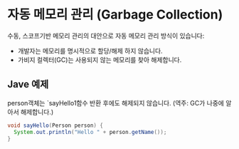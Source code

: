 # 자동 메모리 관리 (Garbage Collection)

수동, 스코프기반 메모리 관리의 대안으로 자동 메모리 관리 방식이 있습니다:

* 개발자는 메모리를 명시적으로 할당/해제 하지 않습니다.
* 가비지 컬렉터(GC)는 사용되지 않는 메모리를 찾아 해제합니다.

## Jave 예제

person객체는 \`sayHello1함수 반환 후에도 해제되지 않습니다. (역주: GC가 나중에 알아서 해제합니다.)

```java
void sayHello(Person person) {
  System.out.println("Hello " + person.getName());
}
```
